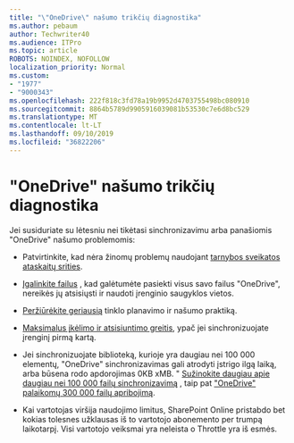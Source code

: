```yaml
---
title: "\"OneDrive\" našumo trikčių diagnostika"
ms.author: pebaum
author: Techwriter40
ms.audience: ITPro
ms.topic: article
ROBOTS: NOINDEX, NOFOLLOW
localization_priority: Normal
ms.custom:
- "1977"
- "9000343"
ms.openlocfilehash: 222f818c3fd78a19b9952d4703755498bc080910
ms.sourcegitcommit: 8864b5789d9905916039081b53530c7e6d8bc529
ms.translationtype: MT
ms.contentlocale: lt-LT
ms.lasthandoff: 09/10/2019
ms.locfileid: "36822206"
---
```

# <a name="troubleshoot-onedrive-performance"></a>"OneDrive" našumo trikčių diagnostika

Jei susiduriate su lėtesniu nei tikėtasi sinchronizavimu arba panašiomis "OneDrive" našumo problemomis:

- Patvirtinkite, kad nėra žinomų problemų naudojant [tarnybos sveikatos ataskaitų srities](https://portal.office.com/adminportal/home?ref=/servicehealth).

- [Įgalinkite failus](https://support.office.com/article/save-disk-space-with-onedrive-files-on-demand-for-windows-10-0e6860d3-d9f3-4971-b321-7092438fb38e?ui=en-US&rs=en-US&ad=US) , kad galėtumėte pasiekti visus savo failus "OneDrive", nereikės jų atsisiųsti ir naudoti įrenginio saugyklos vietos.

- [Peržiūrėkite geriausią](https://docs.microsoft.com/office365/enterprise/network-planning-and-performance) tinklo planavimo ir našumo praktiką.

- [Maksimalus įkėlimo ir atsisiuntimo greitis](https://support.office.com/article/maximize-upload-and-download-speed-8eeadfb8-501f-406d-997b-98ab6ff67f43), ypač jei sinchronizuojate įrenginį pirmą kartą.

- Jei sinchronizuojate biblioteką, kurioje yra daugiau nei 100 000 elementų, "OneDrive" sinchronizavimas gali atrodyti įstrigo ilgą laiką, arba būsena rodo apdorojimas 0KB xMB. " [Sužinokite daugiau apie daugiau nei 100 000 failų sinchronizavimą](https://support.office.com/article/invalid-file-names-and-file-types-in-onedrive-onedrive-for-business-and-sharepoint-64883a5d-228e-48f5-b3d2-eb39e07630fa) , taip pat ["OneDrive" palaikomų 300 000 failų apribojimą](https://support.office.com/article/invalid-file-names-and-file-types-in-onedrive-onedrive-for-business-and-sharepoint-64883a5d-228e-48f5-b3d2-eb39e07630fa).

- Kai vartotojas viršija naudojimo limitus, SharePoint Online pristabdo bet kokias tolesnes užklausas iš to vartotojo abonemento per trumpą laikotarpį. Visi vartotojo veiksmai yra neleista o Throttle yra iš esmės.
